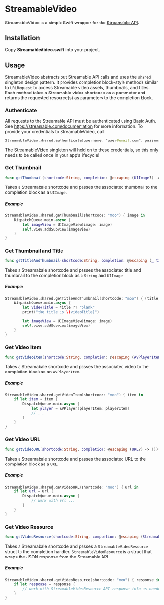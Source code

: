 # StreamableVideo
StreamableVideo is a simple Swift wrapper for the [Streamable API](https://streamable.com/documentation).

## Installation
Copy **StreamableVideo.swift** into your project.

## Usage
StreamableVideo abstracts out Streamable API calls and uses the `shared` singleton design pattern. It provides completion block-style methods similar to `URLRequest` to access Streamable video assets, thumbnails, and titles. Each method takes a Streamable video shortcode as a parameter and returns the requested resource(s) as parameters to the completion block.


### Authenticate
All requests to the Streamable API must be authenticated using Basic Auth. See https://streamable.com/documentation for more information. To provide your credentials to StreamableVideo, call
```swift
StreamableVideo.shared.authenticate(username: “user@email.com”, password: “Pa$$word”)
```
The StreamableVideo singleton will hold on to these credentials, so this only needs to be called once in your app’s lifecycle!


### Get Thumbnail
```swift
func getThumbnail(shortcode:String, completion: @escaping (UIImage?) -> ())
```
Takes a Streamabale shortcode and passes the associated thumbnail to the completion block as a `UIImage`.

##### Example
```swift
StreamableVideo.shared.getThumbnail(shortcode: "moo") { image in
    DispatchQueue.main.async {
        let imageView = UIImageView(image: image)
        self.view.addSubview(imageView)
    }
}
```



### Get Thumbnail and Title
```swift
func getTitleAndThumbnail(shortcode:String, completion: @escaping (_ title:String?, _ thumbnail:UIImage?) -> ())
```
Takes a Streamabale shortcode and passes the associated title and thumbnail to the completion block as a `String` and `UIImage`.

##### Example
```swift
StreamableVideo.shared.getTitleAndThumbnail(shortcode: "moo") { (title, image) in
    DispatchQueue.main.async {
    	let videoTitle = title ?? "blank"
        print("the title is \(videoTitle)")

        let imageView = UIImageView(image: image)
        self.view.addSubview(imageView)
    }
}
```



### Get Video Item
```swift
func getVideoItem(shortcode:String, completion: @escaping (AVPlayerItem?) -> ())
```
Takes a Streamabale shortcode and passes the associated video to the completion block as an `AVPlayerItem`.

##### Example
```swift
StreamableVideo.shared.getVideoItem(shortcode: "moo") { item in
    if let item = item {
        DispatchQueue.main.async {
            let player = AVPlayer(playerItem: playerItem)
            // ...
        }
    }
}
```



### Get Video URL
```swift
func getVideoURL(shortcode:String, completion: @escaping (URL?) -> ())
```
Takes a Streamabale shortcode and passes the associated URL to the completion block as a `URL`.

##### Example
```swift
StreamableVideo.shared.getVideoURL(shortcode: "moo") { url in
    if let url = url {
        DispatchQueue.main.async {
            // work with url ...
        }
    }
}
```



### Get Video Resource
```swift
func getVideoResource(shortcode:String, completion: @escaping (StreamableVideoResource?) -> ())
```
Takes a Streamabale shortcode and passes a `StreamableVideoResource` struct to the completion handler.
`StreamableVideoResource` is a struct that wraps the JSON response from the Streamable API.

##### Example
```swift
StreamableVideo.shared.getVideoResource(shortcode: "moo") { response in
    if let response = response {
    	// work with StreamableVideoResource API response info as needed ...
    }
}
```